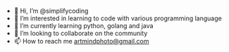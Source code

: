 - 👋 Hi, I’m @simplifycoding
- 👀 I’m interested in learning to code with various programming language
- 🌱 I’m currently learning python, golang and java
- 💞️ I’m looking to collaborate on the community
- 📫 How to reach me artmindphoto@gmail.com

<!---
simplifycoding/simplifycoding is a ✨ special ✨ repository because its `README.md` (this file) appears on your GitHub profile.
You can click the Preview link to take a look at your changes.
--->

